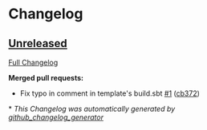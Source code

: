 # Changelog

## [Unreleased](https://github.com/higherkindness/mu-scala.g8/tree/HEAD)

[Full Changelog](https://github.com/higherkindness/mu-scala.g8/compare/4281bbc337a3f2878e7437879a99a214476afaab...HEAD)

**Merged pull requests:**

- Fix typo in comment in template's build.sbt [\#1](https://github.com/higherkindness/mu-scala.g8/pull/1) ([cb372](https://github.com/cb372))



\* *This Changelog was automatically generated by [github_changelog_generator](https://github.com/github-changelog-generator/github-changelog-generator)*
